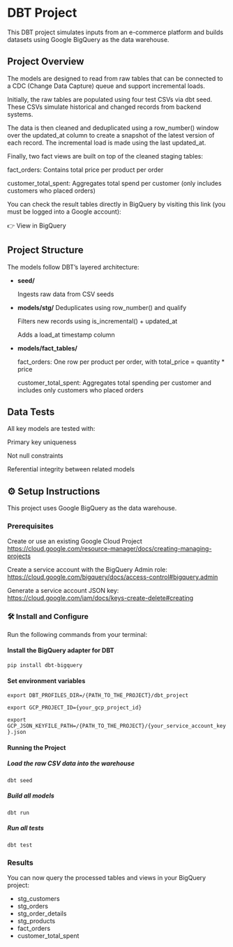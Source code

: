 # DBT Project
This DBT project simulates inputs from an e-commerce platform and builds datasets using Google BigQuery as the data warehouse.

## Project Overview
The models are designed to read from raw tables that can be connected to a CDC (Change Data Capture) queue and support incremental loads.

Initially, the raw tables are populated using four test CSVs via dbt seed. These CSVs simulate historical and changed records from backend systems.

The data is then cleaned and deduplicated using a row_number() window over the updated_at column to create a snapshot of the latest version of each record.
The incremental load is made using the last updated_at. 

Finally, two fact views are built on top of the cleaned staging tables:

fact_orders: Contains total price per product per order

customer_total_spent: Aggregates total spend per customer (only includes customers who placed orders)

You can check the result tables directly in BigQuery by visiting this link (you must be logged into a Google account):


👉 View in BigQuery

## Project Structure
The models follow DBT’s layered architecture:

* **seed/**
  
    Ingests raw data from CSV seeds
* **models/stg/**
    Deduplicates using row_number() and qualify

    Filters new records using is_incremental() + updated_at

    Adds a load_at timestamp column

* **models/fact_tables/**

    fact_orders: One row per product per order, with total_price = quantity * price

    customer_total_spent: Aggregates total spending per customer and includes only customers who placed orders

## Data Tests
All key models are tested with:

Primary key uniqueness

Not null constraints

Referential integrity between related models

## ⚙️ Setup Instructions

This project uses Google BigQuery as the data warehouse.

### Prerequisites

Create or use an existing Google Cloud Project
https://cloud.google.com/resource-manager/docs/creating-managing-projects

Create a service account with the BigQuery Admin role:
https://cloud.google.com/bigquery/docs/access-control#bigquery.admin

Generate a service account JSON key:
https://cloud.google.com/iam/docs/keys-create-delete#creating

### 🛠️ Install and Configure

Run the following commands from your terminal:

#### Install the BigQuery adapter for DBT
`pip install dbt-bigquery`

#### Set environment variables
`export DBT_PROFILES_DIR=/{PATH_TO_THE_PROJECT}/dbt_project`

`export GCP_PROJECT_ID={your_gcp_project_id}`

`export GCP_JSON_KEYFILE_PATH=/{PATH_TO_THE_PROJECT}/{your_service_account_key}.json`

#### Running the Project
##### Load the raw CSV data into the warehouse
`dbt seed`
##### Build all models
`dbt run`
##### Run all tests
`dbt test`

### Results
You can now query the processed tables and views in your BigQuery project:

* stg_customers
* stg_orders
* stg_order_details
* stg_products
* fact_orders
* customer_total_spent
